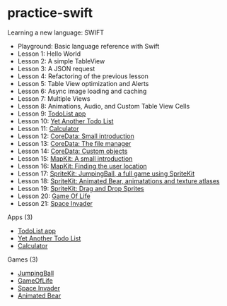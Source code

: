 practice-swift
==============

Learning a new language: SWIFT


- Playground: Basic language reference with Swift
- Lesson 1: Hello World
- Lesson 2: A simple TableView
- Lesson 3: A JSON request
- Lesson 4: Refactoring of the previous lesson
- Lesson 5: Table View optimization and Alerts
- Lesson 6: Async image loading and caching
- Lesson 7: Multiple Views
- Lesson 8: Animations, Audio, and Custom Table View Cells
- Lesson 9: [TodoList app](http://goo.gl/sQHnj6)
- Lesson 10: [Yet Another Todo List](http://goo.gl/FpcnA6)
- Lesson 11: [Calculator](http://goo.gl/NKAqLO)
- Lesson 12: [CoreData: Small introduction](http://goo.gl/VqRLkE)
- Lesson 13: [CoreData: The file manager](http://goo.gl/0FxURE)
- Lesson 14: [CoreData: Custom objects](http://goo.gl/hqqDle)
- Lesson 15: [MapKit: A small introduction](http://goo.gl/ZwhN6Z)
- Lesson 16: [MapKit: Finding the user location](http://goo.gl/rPg7tS)
- Lesson 17: [SpriteKit: JumpingBall, a full game using SpriteKit](http://goo.gl/0vgmcZ)
- Lesson 18: [SpriteKit: Animated Bear, animatations and texture atlases](http://goo.gl/emjPj7)
- Lesson 19: [SpriteKit: Drag and Drop Sprites](http://goo.gl/5RYJzh)
- Lesson 20: [Game Of Life](http://goo.gl/82urKd)
- Lesson 21: [Space Invader](http://goo.gl/q5Yb0s)

Apps (3)

- [TodoList app](http://goo.gl/sQHnj6)
- [Yet Another Todo List](http://goo.gl/FpcnA6)
- [Calculator](http://goo.gl/NKAqLO)

Games (3)
- [JumpingBall](http://goo.gl/0vgmcZi)
- [GameOfLife](http://goo.gl/82urKd)
- [Space Invader](http://goo.gl/q5Yb0s)
- [Animated Bear](http://goo.gl/emjPj7)
